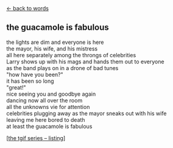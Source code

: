 <div class="goback">
<a href="/words/">&larr; back to words</a>
</div>
<h2>
the guacamole is fabulous</h2>
<p>the lights are dim and everyone is here<br>
the mayor, his wife, and his mistress<br>
all here separately among the throngs of celebrities<br>
Larry shows up with his mags and hands them out to everyone<br>
as the band plays on in a drone of bad tunes<br>
"how have you been?"<br>
it has been so long<br>
"great!"<br>
nice seeing you and goodbye again<br>
dancing now all over the room<br>
all the unknowns vie for attention<br>
celebrities plugging away as the mayor sneaks out with his wife<br>
leaving me here bored to death<br>
at least the guacamole is fabulous</p>
<p>[<a href="/words/tgif">the tgif series &#0150; listing</a>]</p>
	